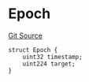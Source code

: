 # Epoch
[Git Source](https://github.com/bob-collective/bob/blob/9dd94230dd2abcab7dfb659e986743be10093c68/src/relay/LightRelay.sol)


```solidity
struct Epoch {
    uint32 timestamp;
    uint224 target;
}
```

